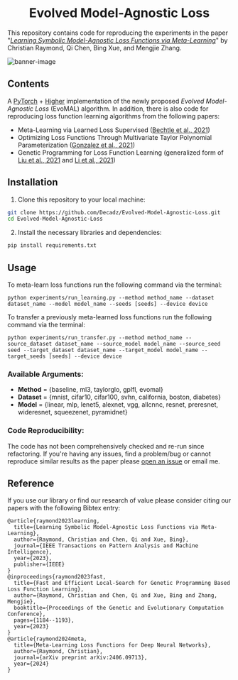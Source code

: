 <h1 align="center">
Evolved Model-Agnostic Loss
</h1>

This repository contains code for reproducing the experiments in the paper 
"[*Learning Symbolic Model-Agnostic Loss Functions via Meta-Learning*](https://arxiv.org/abs/2209.08907)" by 
Christian Raymond, Qi Chen, Bing Xue, and Mengjie Zhang.

![banner-image](https://user-images.githubusercontent.com/23614094/179725386-b3189ce7-d81b-48d6-886d-e97745c788a4.png)


## Contents

A [PyTorch](https://pytorch.org/) + [Higher](https://github.com/facebookresearch/higher) implementation of the newly proposed *Evolved Model-Agnostic Loss* (EvoMAL) algorithm. In addition, there is also code for reproducing loss function learning algorithms from the following papers:

* Meta-Learning via Learned Loss Supervised ([Bechtle et al., 2021](https://arxiv.org/abs/1906.05374))
* Optimizing Loss Functions Through Multivariate Taylor Polynomial Parameterization ([Gonzalez et al., 2021](https://arxiv.org/abs/2002.00059))
* Genetic Programming for Loss Function Learning (generalized form of [Liu et al., 2021](https://arxiv.org/abs/2102.04700) and [Li et al., 2021](https://arxiv.org/abs/2103.14026))

## Installation

1. Clone this repository to your local machine:
```bash
git clone https://github.com/Decadz/Evolved-Model-Agnostic-Loss.git
cd Evolved-Model-Agnostic-Loss
```

2. Install the necessary libraries and dependencies:
```bash
pip install requirements.txt
```

## Usage

To meta-learn loss functions run the following command via the terminal:
```
python experiments/run_learning.py --method method_name --dataset dataset_name --model model_name --seeds [seeds] --device device
```

To transfer a previously meta-learned loss functions run the following command via the terminal:
```
python experiments/run_transfer.py --method method_name --source_dataset dataset_name --source_model model_name --source_seed seed --target_dataset dataset_name --target_model model_name --target_seeds [seeds] --device device
```

### Available Arguments:

- **Method** = {baseline, ml3, taylorglo, gplfl, evomal}
- **Dataset** = {mnist, cifar10, cifar100, svhn, california, boston, diabetes}
- **Model** = {linear, mlp, lenet5, alexnet, vgg, allcnnc, resnet, preresnet, wideresnet, squeezenet, pyramidnet}

### Code Reproducibility: 

The code has not been comprehensively checked and re-run since refactoring. If you're having any issues, find
a problem/bug or cannot reproduce similar results as the paper please [open an issue](https://github.com/Decadz/Evolved-Model-Agnostic-Loss/issues)
or email me.

## Reference

If you use our library or find our research of value please consider citing our papers with the following Bibtex entry:

```
@article{raymond2023learning,
  title={Learning Symbolic Model-Agnostic Loss Functions via Meta-Learning},
  author={Raymond, Christian and Chen, Qi and Xue, Bing},
  journal={IEEE Transactions on Pattern Analysis and Machine Intelligence},
  year={2023},
  publisher={IEEE}
}
@inproceedings{raymond2023fast,
  title={Fast and Efficient Local-Search for Genetic Programming Based Loss Function Learning},
  author={Raymond, Christian and Chen, Qi and Xue, Bing and Zhang, Mengjie},
  booktitle={Proceedings of the Genetic and Evolutionary Computation Conference},
  pages={1184--1193},
  year={2023}
}
@article{raymond2024meta,
  title={Meta-Learning Loss Functions for Deep Neural Networks},
  author={Raymond, Christian},
  journal={arXiv preprint arXiv:2406.09713},
  year={2024}
}
```
